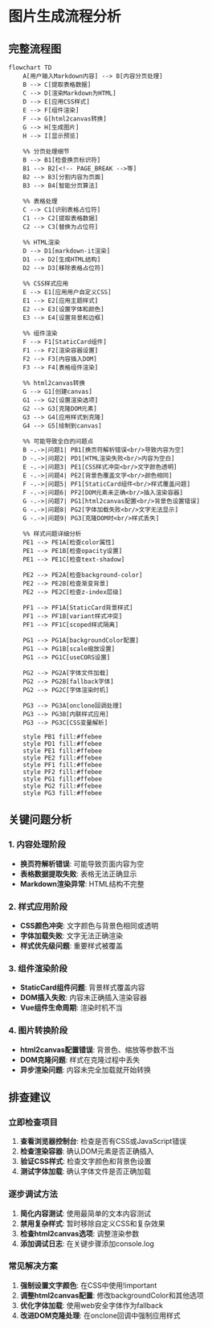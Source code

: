 # 图片生成流程分析

## 完整流程图

```mermaid
flowchart TD
    A[用户输入Markdown内容] --> B[内容分页处理]
    B --> C[提取表格数据]
    C --> D[渲染Markdown为HTML]
    D --> E[应用CSS样式]
    E --> F[组件渲染]
    F --> G[html2canvas转换]
    G --> H[生成图片]
    H --> I[显示预览]
    
    %% 分页处理细节
    B --> B1[检查换页标识符]
    B1 --> B2[<!-- PAGE_BREAK -->等]
    B2 --> B3[分割内容为页面]
    B3 --> B4[智能分页算法]
    
    %% 表格处理
    C --> C1[识别表格占位符]
    C1 --> C2[提取表格数据]
    C2 --> C3[替换为占位符]
    
    %% HTML渲染
    D --> D1[markdown-it渲染]
    D1 --> D2[生成HTML结构]
    D2 --> D3[移除表格占位符]
    
    %% CSS样式应用
    E --> E1[应用用户自定义CSS]
    E1 --> E2[应用主题样式]
    E2 --> E3[设置字体和颜色]
    E3 --> E4[设置背景和边框]
    
    %% 组件渲染
    F --> F1[StaticCard组件]
    F1 --> F2[渲染容器设置]
    F2 --> F3[内容插入DOM]
    F3 --> F4[表格组件渲染]
    
    %% html2canvas转换
    G --> G1[创建canvas]
    G1 --> G2[设置渲染选项]
    G2 --> G3[克隆DOM元素]
    G3 --> G4[应用样式到克隆]
    G4 --> G5[绘制到canvas]
    
    %% 可能导致全白的问题点
    B -.->|问题1| PB1[换页符解析错误<br/>导致内容为空]
    D -.->|问题2| PD1[HTML渲染失败<br/>内容为空白]
    E -.->|问题3| PE1[CSS样式冲突<br/>文字颜色透明]
    E -.->|问题4| PE2[背景色覆盖文字<br/>颜色相同]
    F -.->|问题5| PF1[StaticCard组件<br/>样式覆盖问题]
    F -.->|问题6| PF2[DOM元素未正确<br/>插入渲染容器]
    G -.->|问题7| PG1[html2canvas配置<br/>背景色设置错误]
    G -.->|问题8| PG2[字体加载失败<br/>文字无法显示]
    G -.->|问题9| PG3[克隆DOM时<br/>样式丢失]
    
    %% 样式问题详细分析
    PE1 --> PE1A[检查color属性]
    PE1 --> PE1B[检查opacity设置]
    PE1 --> PE1C[检查text-shadow]
    
    PE2 --> PE2A[检查background-color]
    PE2 --> PE2B[检查渐变背景]
    PE2 --> PE2C[检查z-index层级]
    
    PF1 --> PF1A[StaticCard背景样式]
    PF1 --> PF1B[variant样式冲突]
    PF1 --> PF1C[scoped样式隔离]
    
    PG1 --> PG1A[backgroundColor配置]
    PG1 --> PG1B[scale缩放设置]
    PG1 --> PG1C[useCORS设置]
    
    PG2 --> PG2A[字体文件加载]
    PG2 --> PG2B[fallback字体]
    PG2 --> PG2C[字体渲染时机]
    
    PG3 --> PG3A[onclone回调处理]
    PG3 --> PG3B[内联样式应用]
    PG3 --> PG3C[CSS变量解析]
    
    style PB1 fill:#ffebee
    style PD1 fill:#ffebee
    style PE1 fill:#ffebee
    style PE2 fill:#ffebee
    style PF1 fill:#ffebee
    style PF2 fill:#ffebee
    style PG1 fill:#ffebee
    style PG2 fill:#ffebee
    style PG3 fill:#ffebee
```

## 关键问题分析

### 1. 内容处理阶段
- **换页符解析错误**: 可能导致页面内容为空
- **表格数据提取失败**: 表格无法正确显示
- **Markdown渲染异常**: HTML结构不完整

### 2. 样式应用阶段
- **CSS颜色冲突**: 文字颜色与背景色相同或透明
- **字体加载失败**: 文字无法正确渲染
- **样式优先级问题**: 重要样式被覆盖

### 3. 组件渲染阶段
- **StaticCard组件问题**: 背景样式覆盖内容
- **DOM插入失败**: 内容未正确插入渲染容器
- **Vue组件生命周期**: 渲染时机不当

### 4. 图片转换阶段
- **html2canvas配置错误**: 背景色、缩放等参数不当
- **DOM克隆问题**: 样式在克隆过程中丢失
- **异步渲染问题**: 内容未完全加载就开始转换

## 排查建议

### 立即检查项目
1. **查看浏览器控制台**: 检查是否有CSS或JavaScript错误
2. **检查渲染容器**: 确认DOM元素是否正确插入
3. **验证CSS样式**: 检查文字颜色和背景色设置
4. **测试字体加载**: 确认字体文件是否正确加载

### 逐步调试方法
1. **简化内容测试**: 使用最简单的文本内容测试
2. **禁用复杂样式**: 暂时移除自定义CSS和复杂效果
3. **检查html2canvas选项**: 调整渲染参数
4. **添加调试日志**: 在关键步骤添加console.log

### 常见解决方案
1. **强制设置文字颜色**: 在CSS中使用!important
2. **调整html2canvas配置**: 修改backgroundColor和其他选项
3. **优化字体加载**: 使用web安全字体作为fallback
4. **改进DOM克隆处理**: 在onclone回调中强制应用样式